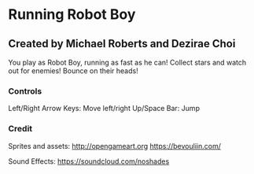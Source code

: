 # Running Robot Boy

## Created by Michael Roberts and Dezirae Choi

You play as Robot Boy, running as fast as he can! Collect stars and watch out for enemies! Bounce on their heads!

### Controls

Left/Right Arrow Keys: Move left/right
Up/Space Bar: Jump

### Credit

Sprites and assets:
http://opengameart.org
https://bevouliin.com/

Sound Effects:
https://soundcloud.com/noshades

